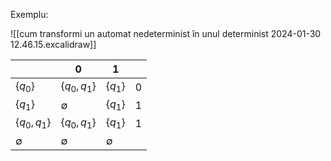 Exemplu:

![[cum transformi un automat nedeterminist în unul determinist 2024-01-30 12.46.15.excalidraw]]

|  | 0 | 1 |  |
| ---- | ---- | ---- | ---- |
| $\{q_0\}$ | $\{q_0,q_1\}$ | $\{q_1\}$ | 0 |
| $\{q_1\}$ | $\emptyset$ | $\{q_1\}$ | 1 |
| $\{q_0,q_1\}$ | $\{q_0,q_1\}$ | $\{q_1\}$ | 1 |
| $\emptyset$ | $\emptyset$ | $\emptyset$ |  |
